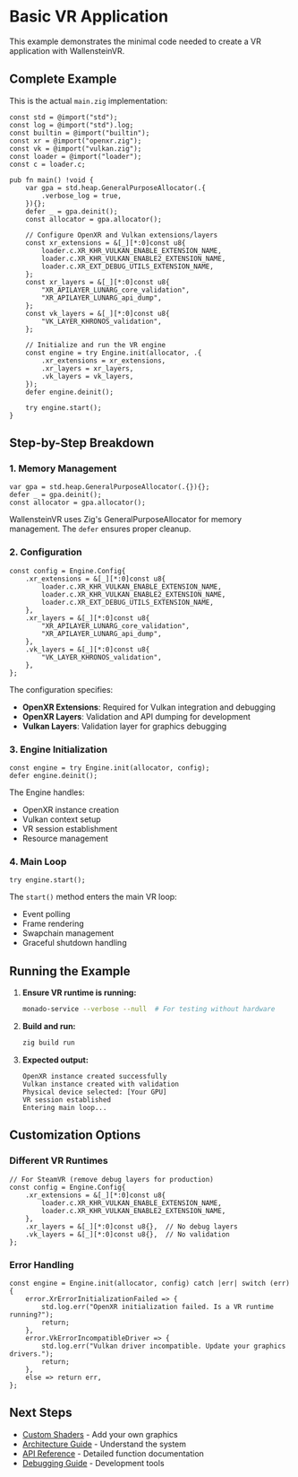# Basic VR Application

This example demonstrates the minimal code needed to create a VR application with WallensteinVR.

## Complete Example

This is the actual `main.zig` implementation:

```zig
const std = @import("std");
const log = @import("std").log;
const builtin = @import("builtin");
const xr = @import("openxr.zig");
const vk = @import("vulkan.zig");
const loader = @import("loader");
const c = loader.c;

pub fn main() !void {
    var gpa = std.heap.GeneralPurposeAllocator(.{
        .verbose_log = true,
    }){};
    defer _ = gpa.deinit();
    const allocator = gpa.allocator();

    // Configure OpenXR and Vulkan extensions/layers
    const xr_extensions = &[_][*:0]const u8{
        loader.c.XR_KHR_VULKAN_ENABLE_EXTENSION_NAME,
        loader.c.XR_KHR_VULKAN_ENABLE2_EXTENSION_NAME,
        loader.c.XR_EXT_DEBUG_UTILS_EXTENSION_NAME,
    };
    const xr_layers = &[_][*:0]const u8{
        "XR_APILAYER_LUNARG_core_validation",
        "XR_APILAYER_LUNARG_api_dump",
    };
    const vk_layers = &[_][*:0]const u8{
        "VK_LAYER_KHRONOS_validation",
    };

    // Initialize and run the VR engine
    const engine = try Engine.init(allocator, .{
        .xr_extensions = xr_extensions,
        .xr_layers = xr_layers,
        .vk_layers = vk_layers,
    });
    defer engine.deinit();
    
    try engine.start();
}
```

## Step-by-Step Breakdown

### 1. Memory Management

```zig
var gpa = std.heap.GeneralPurposeAllocator(.{}){};
defer _ = gpa.deinit();
const allocator = gpa.allocator();
```

WallensteinVR uses Zig's GeneralPurposeAllocator for memory management. The `defer` ensures proper cleanup.

### 2. Configuration

```zig
const config = Engine.Config{
    .xr_extensions = &[_][*:0]const u8{
        loader.c.XR_KHR_VULKAN_ENABLE_EXTENSION_NAME,
        loader.c.XR_KHR_VULKAN_ENABLE2_EXTENSION_NAME,
        loader.c.XR_EXT_DEBUG_UTILS_EXTENSION_NAME,
    },
    .xr_layers = &[_][*:0]const u8{
        "XR_APILAYER_LUNARG_core_validation",
        "XR_APILAYER_LUNARG_api_dump",
    },
    .vk_layers = &[_][*:0]const u8{
        "VK_LAYER_KHRONOS_validation",
    },
};
```

The configuration specifies:
- **OpenXR Extensions**: Required for Vulkan integration and debugging
- **OpenXR Layers**: Validation and API dumping for development
- **Vulkan Layers**: Validation layer for graphics debugging

### 3. Engine Initialization

```zig
const engine = try Engine.init(allocator, config);
defer engine.deinit();
```

The Engine handles:
- OpenXR instance creation
- Vulkan context setup
- VR session establishment
- Resource management

### 4. Main Loop

```zig
try engine.start();
```

The `start()` method enters the main VR loop:
- Event polling
- Frame rendering
- Swapchain management
- Graceful shutdown handling

## Running the Example

1. **Ensure VR runtime is running:**
   ```bash
   monado-service --verbose --null  # For testing without hardware
   ```

2. **Build and run:**
   ```bash
   zig build run
   ```

3. **Expected output:**
   ```
   OpenXR instance created successfully
   Vulkan instance created with validation
   Physical device selected: [Your GPU]
   VR session established
   Entering main loop...
   ```

## Customization Options

### Different VR Runtimes

```zig
// For SteamVR (remove debug layers for production)
const config = Engine.Config{
    .xr_extensions = &[_][*:0]const u8{
        loader.c.XR_KHR_VULKAN_ENABLE_EXTENSION_NAME,
        loader.c.XR_KHR_VULKAN_ENABLE2_EXTENSION_NAME,
    },
    .xr_layers = &[_][*:0]const u8{},  // No debug layers
    .vk_layers = &[_][*:0]const u8{},  // No validation
};
```

### Error Handling

```zig
const engine = Engine.init(allocator, config) catch |err| switch (err) {
    error.XrErrorInitializationFailed => {
        std.log.err("OpenXR initialization failed. Is a VR runtime running?");
        return;
    },
    error.VkErrorIncompatibleDriver => {
        std.log.err("Vulkan driver incompatible. Update your graphics drivers.");
        return;
    },
    else => return err,
};
```

## Next Steps

- [Custom Shaders](custom-shaders.md) - Add your own graphics
- [Architecture Guide](../guides/architecture.md) - Understand the system
- [API Reference](../api/overview.md) - Detailed function documentation
- [Debugging Guide](../guides/debugging.md) - Development tools